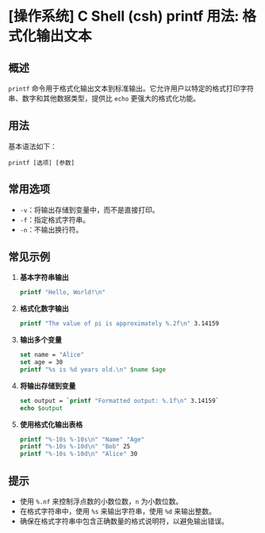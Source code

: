 # [操作系统] C Shell (csh) printf 用法: 格式化输出文本

## 概述
`printf` 命令用于格式化输出文本到标准输出。它允许用户以特定的格式打印字符串、数字和其他数据类型，提供比 `echo` 更强大的格式化功能。

## 用法
基本语法如下：
```
printf [选项] [参数]
```

## 常用选项
- `-v`：将输出存储到变量中，而不是直接打印。
- `-f`：指定格式字符串。
- `-n`：不输出换行符。

## 常见示例
1. **基本字符串输出**
   ```csh
   printf "Hello, World!\n"
   ```

2. **格式化数字输出**
   ```csh
   printf "The value of pi is approximately %.2f\n" 3.14159
   ```

3. **输出多个变量**
   ```csh
   set name = "Alice"
   set age = 30
   printf "%s is %d years old.\n" $name $age
   ```

4. **将输出存储到变量**
   ```csh
   set output = `printf "Formatted output: %.1f\n" 3.14159`
   echo $output
   ```

5. **使用格式化输出表格**
   ```csh
   printf "%-10s %-10s\n" "Name" "Age"
   printf "%-10s %-10d\n" "Bob" 25
   printf "%-10s %-10d\n" "Alice" 30
   ```

## 提示
- 使用 `%.nf` 来控制浮点数的小数位数，`n` 为小数位数。
- 在格式字符串中，使用 `%s` 来输出字符串，使用 `%d` 来输出整数。
- 确保在格式字符串中包含正确数量的格式说明符，以避免输出错误。